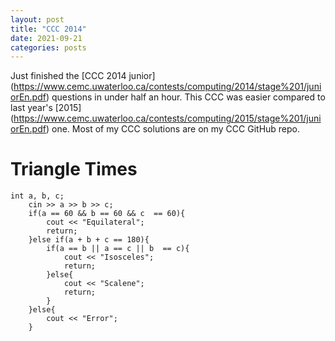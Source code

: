 ```yaml
---
layout: post
title: "CCC 2014"
date: 2021-09-21
categories: posts
---
```


Just finished the [CCC 2014 junior] (https://www.cemc.uwaterloo.ca/contests/computing/2014/stage%201/juniorEn.pdf) questions in under half an hour. This CCC was 
easier compared to last year's [2015] (https://www.cemc.uwaterloo.ca/contests/computing/2015/stage%201/juniorEn.pdf) one. Most of my CCC solutions are on my CCC 
GitHub repo.

# Triangle Times
```
int a, b, c;
    cin >> a >> b >> c;
    if(a == 60 && b == 60 && c  == 60){
        cout << "Equilateral";
        return;
    }else if(a + b + c == 180){
        if(a == b || a == c || b  == c){
            cout << "Isosceles";
            return;
        }else{
            cout << "Scalene";
            return;
        }
    }else{
        cout << "Error";
    }
```
